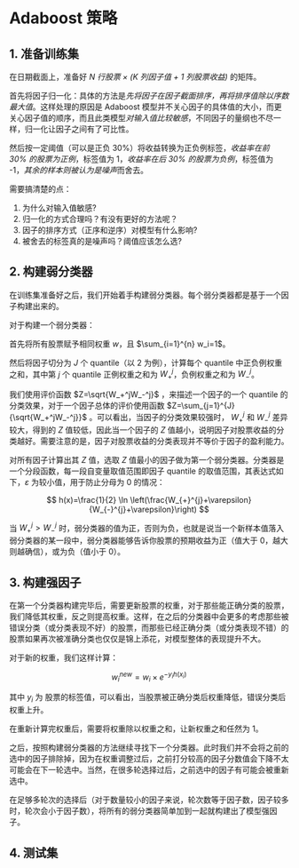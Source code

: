 # Adaboost 策略

## 1. 准备训练集

在日期截面上，准备好 *$N$ 行股票 × ($K$ 列因子值 + $1$ 列股票收益)* 的矩阵。

首先将因子归一化：具体的方法是*先将因子在因子截面排序，再将排序值除以序数最大值*。这样处理的原因是 Adaboost 模型并不关心因子的具体值的大小，而更关心因子值的顺序，而且此类模型*对输入值比较敏感*，不同因子的量纲也不尽一样，归一化让因子之间有了可比性。

然后按一定阈值（可以是正负 30%）将收益转换为正负例标签，*收益率在前 30% 的股票为正例*，标签值为 1，*收益率在后 30% 的股票为负例*，标签值为 -1，*其余的样本则被认为是噪声*而舍去。

需要搞清楚的点：
1.  为什么对输入值敏感?
2.  归一化的方式合理吗？有没有更好的方法呢？
3.  因子的排序方式（正序和逆序）对模型有什么影响?
4.  被舍去的标签真的是噪声吗？阈值应该怎么选?

## 2. 构建弱分类器

在训练集准备好之后，我们开始着手构建弱分类器。每个弱分类器都是基于一个因子构建出来的。

对于构建一个弱分类器：

首先将所有股票赋予相同权重 $w$，且 $\sum_{i=1}^{n} w_i=1$。

然后将因子切分为 $J$ 个 quantile（以 2 为例），计算每个 quantile 中正负例权重之和，其中第 $j$ 个 quantile 正例权重之和为 $W_+^j$，负例权重之和为 $W_-^j$。

我们使用评价函数 $Z=\sqrt{W_+^jW_-^j}$ ，来描述一个因子的一个 quantile 的分类效果，对于一个因子总体的评价使用函数 $Z=\sum_{j=1}^{J}{\sqrt{W_+^jW_-^j}}$ 。可以看出，当因子的分类效果较强时， $W_+^j$ 和 $W_-^j$ 差异较大，得到的 $Z$ 值较低，因此当一个因子的 $Z$ 值越小，说明因子对股票收益的分类越好。需要注意的是，因子对股票收益的分类表现并不等价于因子的盈利能力。

对所有因子计算出其 $Z$ 值，选取 $Z$ 值最小的因子做为第一个弱分类器。分类器是一个分段函数，每一段自变量取值范围即因子 quantile 的取值范围，其表达式如下，$\varepsilon$ 为较小值，用于防止分母为 0 的情况：

$$
h(x)=\frac{1}{2} \ln \left(\frac{W_{+}^{j}+\varepsilon}{W_{-}^{j}+\varepsilon}\right)
$$

当 $W_+^j>W_-^j$ 时，弱分类器的值为正，否则为负，也就是说当一个新样本值落入弱分类器的某一段中，弱分类器能够告诉你股票的预期收益为正（值大于 0，越大则越确信），或为负（值小于 0）。

## 3. 构建强因子

在第一个分类器构建完毕后，需要更新股票的权重，对于那些能正确分类的股票，我们降低其权重，反之则提高权重。这样，在之后的分类器中会更多的考虑那些被错误分类（或分类表现不好）的股票，而那些已经正确分类（或分类表现不错）的股票如果再次被准确分类也仅仅是锦上添花，对模型整体的表现提升不大。

对于新的权重，我们这样计算：

$$
w_i^{new} = w_i × e^{-y_i h(x_i)}
$$

其中 $y_i$ 为 股票的标签值，可以看出，当股票被正确分类后权重降低，错误分类后权重上升。

在重新计算完权重后，需要将权重除以权重之和，让新权重之和任然为 1。

之后，按照构建弱分类器的方法继续寻找下一个分类器。此时我们并不会将之前的选中的因子排除掉，因为在权重调整过后，之前打分较高的因子分数值会下降不太可能会在下一轮选中。当然，在很多轮选择过后，之前选中的因子有可能会被重新选中。

在足够多轮次的选择后（对于数量较小的因子来说，轮次数等于因子数，因子较多时，轮次会小于因子数），将所有的弱分类器简单加到一起就构建出了模型强因子。

## 4. 测试集

